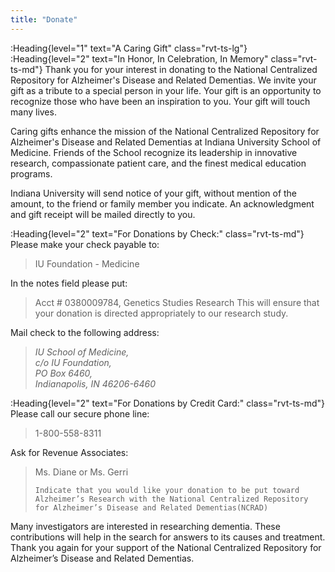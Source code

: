 ```yaml
---
title: "Donate"
---
```


:Heading{level="1" text="A Caring Gift" class="rvt-ts-lg"}
:Heading{level="2" text="In Honor, In Celebration, In Memory" class="rvt-ts-md"}
Thank you for your interest in donating to the National Centralized Repository for Alzheimer's Disease and Related Dementias. We invite your gift as a tribute to a special person in your life. Your gift is an opportunity to recognize those who have been an inspiration to you. Your gift will touch many lives.

Caring gifts enhance the mission of the National Centralized Repository for Alzheimer's Disease and Related Dementias at Indiana University School of Medicine. Friends of the School recognize its leadership in innovative research, compassionate patient care, and the finest medical education programs.

Indiana University will send notice of your gift, without mention of the amount, to the friend or family member you indicate. An acknowledgment and gift receipt will be mailed directly to you.

:Heading{level="2" text="For Donations by Check:" class="rvt-ts-md"}
Please make your check payable to:

<blockquote>IU Foundation - Medicine</blockquote>

In the notes field please put:

<blockquote>Acct # 0380009784, Genetics Studies Research This will ensure that your donation is directed appropriately to our research study.</blockquote>

Mail check to the following address:

<blockquote>
<address>
IU School of Medicine,<br/>
c/o IU Foundation,<br/>
PO Box 6460,<br/>
Indianapolis, IN 46206-6460
</address>
</blockquote>

:Heading{level="2" text="For Donations by Credit Card:" class="rvt-ts-md"}
Please call our secure phone line:

<blockquote>1-800-558-8311</blockquote>

Ask for Revenue Associates:

<blockquote>
    Ms. Diane or Ms. Gerri

    Indicate that you would like your donation to be put toward Alzheimer’s Research with the National Centralized Repository for Alzheimer’s Disease and Related Dementias(NCRAD)

</blockquote>

Many investigators are interested in researching dementia. These contributions will help in the search for answers to its causes and treatment. Thank you again for your support of the National Centralized Repository for Alzheimer’s Disease and Related Dementias.
